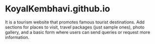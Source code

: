 # KoyalKembhavi.github.io
It is a tourism website that promotes famous tourist destinations. Add sections for places to visit, travel packages (just sample ones), photo gallery, and a basic form where users can send queries or request more information.
